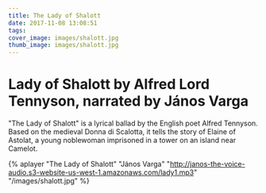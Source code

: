```yaml
---
title: The Lady of Shalott
date: 2017-11-08 13:08:51
tags:
cover_image: images/shalott.jpg
thumb_image: images/shalott.jpg
---
```

# Lady of Shalott by Alfred Lord Tennyson, narrated by János Varga

"The Lady of Shalott" is a lyrical ballad by the English poet Alfred Tennyson. Based on the medieval Donna di Scalotta, it tells the story of Elaine of Astolat, a young noblewoman imprisoned in a tower on an island near Camelot.

{% aplayer "The Lady of Shalott" "János Varga" "http://janos-the-voice-audio.s3-website-us-west-1.amazonaws.com/lady1.mp3" "/images/shalott.jpg"  %}
